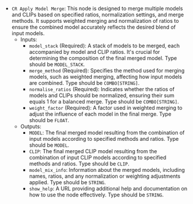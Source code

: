 - `CR Apply Model Merge`: This node is designed to merge multiple models and CLIPs based on specified ratios, normalization settings, and merge methods. It supports weighted merging and normalization of ratios to ensure the combined model accurately reflects the desired blend of input models.
    - Inputs:
        - `model_stack` (Required): A stack of models to be merged, each accompanied by model and CLIP ratios. It's crucial for determining the composition of the final merged model. Type should be `MODEL_STACK`.
        - `merge_method` (Required): Specifies the method used for merging models, such as weighted merging, affecting how input models are combined. Type should be `COMBO[STRING]`.
        - `normalise_ratios` (Required): Indicates whether the ratios of models and CLIPs should be normalized, ensuring their sum equals 1 for a balanced merge. Type should be `COMBO[STRING]`.
        - `weight_factor` (Required): A factor used in weighted merging to adjust the influence of each model in the final merge. Type should be `FLOAT`.
    - Outputs:
        - `MODEL`: The final merged model resulting from the combination of input models according to specified methods and ratios. Type should be `MODEL`.
        - `CLIP`: The final merged CLIP model resulting from the combination of input CLIP models according to specified methods and ratios. Type should be `CLIP`.
        - `model_mix_info`: Information about the merged models, including names, ratios, and any normalization or weighting adjustments applied. Type should be `STRING`.
        - `show_help`: A URL providing additional help and documentation on how to use the node effectively. Type should be `STRING`.
